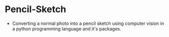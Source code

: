 # Pencil-Sketch
 - Converting a normal photo into a pencil sketch using computer vision in a python programming language and it's packages. 
